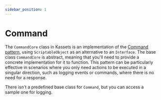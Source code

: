 ```yaml
---
sidebar_position: 1
---
```


# Command

The `CommandCore` class in Kassets is an implementation of the [Command pattern](https://gameprogrammingpatterns.com/command.html),
using `ScriptableObject` as an alternative to an `Interface`.
The base class `CommandCore` is abstract, meaning that you'll need to provide a concrete implementation for it to function.
This pattern can be particularly effective in scenarios where you only need actions to be executed in a singular direction,
such as logging events or commands, where there is no need for a response.

There isn't a predefined base class for `Command`, but you can access a sample one for logging.
